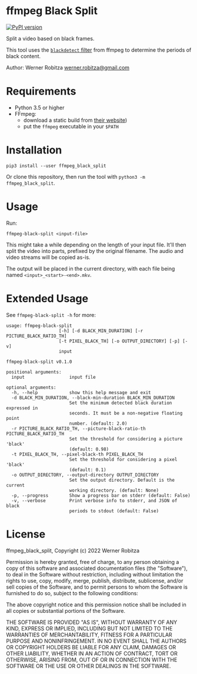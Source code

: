 # ffmpeg Black Split

[![PyPI version](https://img.shields.io/pypi/v/ffmpeg-black-split.svg)](https://pypi.org/project/ffmpeg-black-split)

Split a video based on black frames.

This tool uses the [`blackdetect` filter](http://ffmpeg.org/ffmpeg-filters.html#blackdetect) from ffmpeg to determine the periods of black content.

Author: Werner Robitza <werner.robitza@gmail.com>

# Requirements

- Python 3.5 or higher
- FFmpeg:
    - download a static build from [their website](http://ffmpeg.org/download.html))
    - put the `ffmpeg` executable in your `$PATH`

# Installation

    pip3 install --user ffmpeg_black_split

Or clone this repository, then run the tool with `python3 -m ffmpeg_black_split`.

# Usage

Run:

    ffmpeg-black-split <input-file>

This might take a while depending on the length of your input file. It'll then split the video into parts, prefixed by the original filename. The audio and video streams will be copied as-is.

The output will be placed in the current directory, with each file being named `<input>_<start>-<end>.mkv`.

# Extended Usage

See `ffmpeg-black-split -h` for more:

```
usage: ffmpeg-black-split
                    [-h] [-d BLACK_MIN_DURATION] [-r PICTURE_BLACK_RATIO_TH]
                    [-t PIXEL_BLACK_TH] [-o OUTPUT_DIRECTORY] [-p] [-v]
                    input

ffmpeg-black-split v0.1.0

positional arguments:
  input                 input file

optional arguments:
  -h, --help            show this help message and exit
  -d BLACK_MIN_DURATION, --black-min-duration BLACK_MIN_DURATION
                        Set the minimum detected black duration expressed in
                        seconds. It must be a non-negative floating point
                        number. (default: 2.0)
  -r PICTURE_BLACK_RATIO_TH, --picture-black-ratio-th PICTURE_BLACK_RATIO_TH
                        Set the threshold for considering a picture 'black'
                        (default: 0.98)
  -t PIXEL_BLACK_TH, --pixel-black-th PIXEL_BLACK_TH
                        Set the threshold for considering a pixel 'black'
                        (default: 0.1)
  -o OUTPUT_DIRECTORY, --output-directory OUTPUT_DIRECTORY
                        Set the output directory. Default is the current
                        working directory. (default: None)
  -p, --progress        Show a progress bar on stderr (default: False)
  -v, --verbose         Print verbose info to stderr, and JSON of black
                        periods to stdout (default: False)
```

# License

ffmpeg_black_split, Copyright (c) 2022 Werner Robitza

Permission is hereby granted, free of charge, to any person obtaining a copy of this software and associated documentation files (the "Software"), to deal in the Software without restriction, including without limitation the rights to use, copy, modify, merge, publish, distribute, sublicense, and/or sell copies of the Software, and to permit persons to whom the Software is furnished to do so, subject to the following conditions:

The above copyright notice and this permission notice shall be included in all copies or substantial portions of the Software.

THE SOFTWARE IS PROVIDED "AS IS", WITHOUT WARRANTY OF ANY KIND, EXPRESS OR IMPLIED, INCLUDING BUT NOT LIMITED TO THE WARRANTIES OF MERCHANTABILITY, FITNESS FOR A PARTICULAR PURPOSE AND NONINFRINGEMENT. IN NO EVENT SHALL THE AUTHORS OR COPYRIGHT HOLDERS BE LIABLE FOR ANY CLAIM, DAMAGES OR OTHER LIABILITY, WHETHER IN AN ACTION OF CONTRACT, TORT OR OTHERWISE, ARISING FROM, OUT OF OR IN CONNECTION WITH THE SOFTWARE OR THE USE OR OTHER DEALINGS IN THE SOFTWARE.

